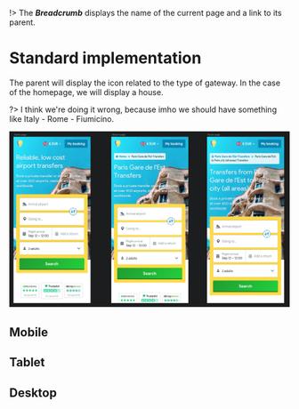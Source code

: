 !> The ***Breadcrumb*** displays the name of the current page and a link to its parent.

# Standard implementation
The parent will display the icon related to the type of gateway. In the case of the homepage, we will display a house.

?> I think we're doing it wrong, because imho we should have something like Italy - Rome - Fiumicino.  

![Breadcrumb](breadcrumb.png) 

## Mobile
## Tablet
## Desktop
